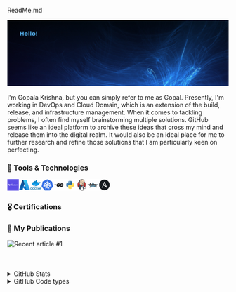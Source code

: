 ReadMe.md

![MasterHead](https://github.com/gmudundi/gmudundi/blob/48ed80938df9976e8a009d51ee84d800b1e130ad/assets/BlueBanner.png)

I'm Gopala Krishna, but you can simply refer to me as Gopal. Presently, I'm working in DevOps and Cloud Domain, which is an extension of the build, release, and infrastructure management. When it comes to tackling problems, I often find myself brainstorming multiple solutions. GitHub seems like an ideal platform to archive these ideas that cross my mind and release them into the digital realm. It would also be an ideal place for me to further research and refine those solutions that I am particularly keen on perfecting.

### 🌱 Tools & Technologies 
<a><img align="left" width="26px" alt="terraform icon" src="https://raw.githubusercontent.com/github/explore/master/topics/terraform/terraform.png"></a>
<a><img align="left" width="26px" alt="azure icon" src="https://raw.githubusercontent.com/github/explore/master/topics/azure/azure.png"></a>
<a><img align="left" width="26px" alt="docker icon" src="https://raw.githubusercontent.com/github/explore/master/topics/docker/docker.png"></a>
<a><img align="left" width="26px" alt="kubernetes icon" src="https://raw.githubusercontent.com/github/explore/master/topics/kubernetes/kubernetes.png"></a>
<a><img align="left" width="26px" alt="go icon" src="https://raw.githubusercontent.com/github/explore/master/topics/go/go.png"></a>
<a><img align="left" width="26px" alt="python icon" src="https://raw.githubusercontent.com/github/explore/master/topics/python/python.png"></a>
<a><img align="left" width="26px" alt="jenkins icon" src="https://raw.githubusercontent.com/github/explore/master/topics/jenkins/jenkins.png"></a>
<a><img align="left" width="26px" alt="groovy icon" src="https://raw.githubusercontent.com/github/explore/master/topics/groovy/groovy.png"></a>
<a><img height="26" alt="ansible icon" src="https://raw.githubusercontent.com/github/explore/master/topics/ansible/ansible.png"></a>
<br />

### 🎖️ Certifications

### 📕️ My Publications
<a target="_blank" href="https://github-readme-medium-recent-article.vercel.app/medium/@gopal.mudundi/0"><img align="left" width="626px" src="https://github-readme-medium-recent-article.vercel.app/medium/@gopal.mudundi/0" alt="Recent article #1"></a>

<br>
<br>
<br>
<br>
<details>     
<summary>GitHub Stats</summary>
<p align="center1">     
     <img align="center" src="https://github-readme-stats.vercel.app/api?username=gmudundi&show_icons=true&line_height=21&show_icons=g&theme=nord&rank_icon=github&include_all_commits=true&hide=contribs,issues" alt="Gopala's github stats"/>
    <br>
</p>
</details>
<details>
<summary>GitHub Code types</summary>
<p align="center1">     
     <img align="center" src="https://github-readme-stats.vercel.app/api/top-langs/?username=gmudundi&show_icons=true&layout=compact&theme=nord&count_private=truecount_private=true" alt="Gopala's github stats"/>     
    <br>
</p>
</details>

<span style="display:inline-block; width: 10px;"></span>


<!--
**gmudundi/gmudundi** is a ✨ _special_ ✨ repository because its `README.md` (this file) appears on your GitHub profile.

Here are some ideas to get you started:

- 🔭 I’m currently working on ...
- 🌱 I’m currently learning ...
- 👯 I’m looking to collaborate on ...
- 🤔 I’m looking for help with ...
- 💬 Ask me about ...
- 📫 How to reach me: ...
- 😄 Pronouns: ...
- ⚡ Fun fact: ...
-->
